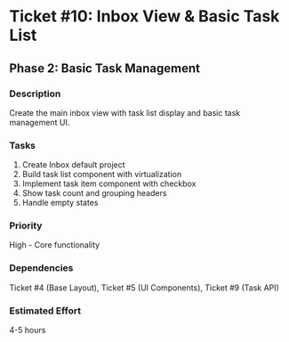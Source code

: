 # Ticket #10: Inbox View & Basic Task List

## Phase 2: Basic Task Management

### Description
Create the main inbox view with task list display and basic task management UI.

### Tasks
1) Create Inbox default project  
2) Build task list component with virtualization  
3) Implement task item component with checkbox  
4) Show task count and grouping headers  
5) Handle empty states  

### Priority
High - Core functionality

### Dependencies
Ticket #4 (Base Layout), Ticket #5 (UI Components), Ticket #9 (Task API)

### Estimated Effort
4-5 hours
